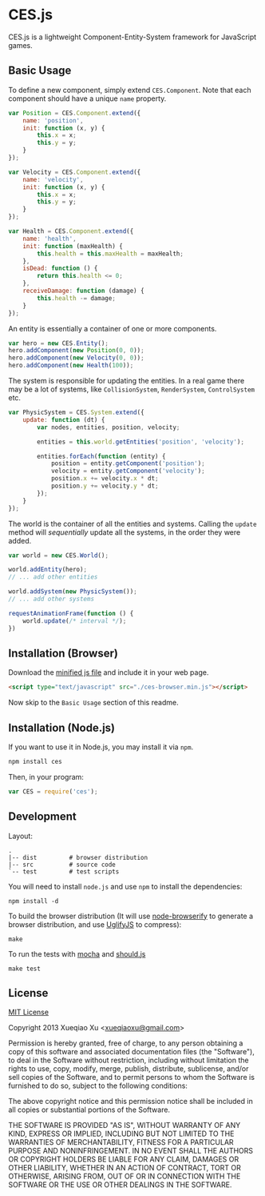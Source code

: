 CES.js
==============

CES.js is a lightweight Component-Entity-System framework for JavaScript games.


Basic Usage
-----------


To define a new component, simply extend `CES.Component`. 
Note that each component should have a unique `name` property.

```js
var Position = CES.Component.extend({
    name: 'position',
    init: function (x, y) {
        this.x = x;
        this.y = y;
    }
});

var Velocity = CES.Component.extend({
    name: 'velocity',
    init: function (x, y) {
        this.x = x;
        this.y = y;
    }
});

var Health = CES.Component.extend({
    name: 'health',
    init: function (maxHealth) {
        this.health = this.maxHealth = maxHealth;
    },
    isDead: function () {
        return this.health <= 0;
    },
    receiveDamage: function (damage) {
        this.health -= damage;
    }
});
```

An entity is essentially a container of one or more components.

```js
var hero = new CES.Entity();
hero.addComponent(new Position(0, 0));
hero.addComponent(new Velocity(0, 0));
hero.addComponent(new Health(100));
```

The system is responsible for updating the entities.
In a real game there may be a lot of systems, like `CollisionSystem`,
`RenderSystem`, `ControlSystem` etc.

```js
var PhysicSystem = CES.System.extend({
    update: function (dt) {
        var nodes, entities, position, velocity;

        entities = this.world.getEntities('position', 'velocity');

        entities.forEach(function (entity) {
            position = entity.getComponent('position');
            velocity = entity.getComponent('velocity');
            position.x += velocity.x * dt;
            position.y += velocity.y * dt;
        });
    }
});
```

The world is the container of all the entities and systems.
Calling the `update` method will *sequentially* update all the systems,
in the order they were added.

```js
var world = new CES.World();

world.addEntity(hero);
// ... add other entities

world.addSystem(new PhysicSystem());
// ... add other systems

requestAnimationFrame(function () {
    world.update(/* interval */);
})
```

Installation (Browser)
-------

Download the [minified js file](http://github.com/qiao/ces.js/raw/master/dist/ces-browser.min.js) and include it in your web page.

```html
<script type="text/javascript" src="./ces-browser.min.js"></script>
```

Now skip to the `Basic Usage` section of this readme.

Installation (Node.js)
------

If you want to use it in Node.js, you may install it via `npm`.

```bash
npm install ces
```

Then, in your program:

```javascript
var CES = require('ces');
```


Development
------------

Layout:

    .
    |-- dist         # browser distribution
    |-- src          # source code
    `-- test         # test scripts

You will need to install `node.js` and use `npm` to install the dependencies: 

    npm install -d 

To build the browser distribution 
(It will use [node-browserify](https://github.com/substack/node-browserify) to generate a browser distribution,
and use [UglifyJS](https://github.com/mishoo/UglifyJS) to compress):

    make

To run the tests with
[mocha](http://visionmedia.github.com/mocha/) and [should.js](https://github.com/visionmedia/should.js) 

    make test

License
-------

[MIT License](http://www.opensource.org/licenses/mit-license.php)

Copyright 2013 Xueqiao Xu &lt;xueqiaoxu@gmail.com&gt;

Permission is hereby granted, free of charge, to any person obtaining a copy of this software and associated documentation files (the "Software"), to deal in the Software without restriction, including without limitation the rights to use, copy, modify, merge, publish, distribute, sublicense, and/or sell copies of the Software, and to permit persons to whom the Software is furnished to do so, subject to the following conditions:

The above copyright notice and this permission notice shall be included in all copies or substantial portions of the Software.

THE SOFTWARE IS PROVIDED "AS IS", WITHOUT WARRANTY OF ANY KIND, EXPRESS OR IMPLIED, INCLUDING BUT NOT LIMITED TO THE WARRANTIES OF MERCHANTABILITY, FITNESS FOR A PARTICULAR PURPOSE AND NONINFRINGEMENT. IN NO EVENT SHALL THE AUTHORS OR COPYRIGHT HOLDERS BE LIABLE FOR ANY CLAIM, DAMAGES OR OTHER LIABILITY, WHETHER IN AN ACTION OF CONTRACT, TORT OR OTHERWISE, ARISING FROM, OUT OF OR IN CONNECTION WITH THE SOFTWARE OR THE USE OR OTHER DEALINGS IN THE SOFTWARE.
